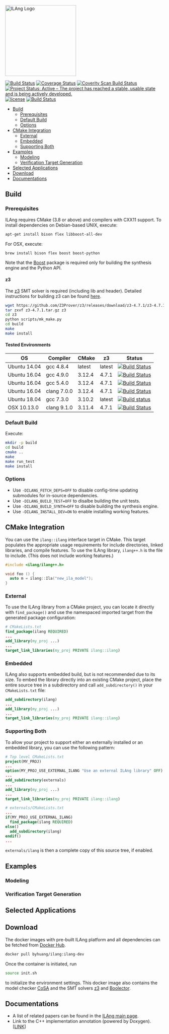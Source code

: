 <img src="https://raw.githubusercontent.com/Bo-Yuan-Huang/ILA-Tools/page/docs/pics/ilang-logo.png" alt="ILAng Logo" height="225"/>

[![Build Status](https://travis-ci.org/Bo-Yuan-Huang/ILA-Tools.svg?branch=master)](https://travis-ci.org/Bo-Yuan-Huang/ILA-Tools)
[![Coverage Status](https://coveralls.io/repos/github/Bo-Yuan-Huang/ILA-Tools/badge.svg?branch=master)](https://coveralls.io/github/Bo-Yuan-Huang/ILA-Tools?branch=master)
[![Coverity Scan Build Status](https://img.shields.io/coverity/scan/14490.svg)](https://scan.coverity.com/projects/bo-yuan-huang-ila-tools)
[![Project Status: Active – The project has reached a stable, usable state and is being actively developed.](http://www.repostatus.org/badges/latest/active.svg)](http://www.repostatus.org/#active)
[![license](https://img.shields.io/github/license/mashape/apistatus.svg)](https://github.com/Bo-Yuan-Huang/ILA-Tools/blob/master/LICENSE)
[![Build Status](https://semaphoreci.com/api/v1/bo-yuan-huang/ila-tools/branches/master/shields_badge.svg)](https://semaphoreci.com/bo-yuan-huang/ila-tools)

- [Build](#build)
  - [Prerequisites](#prerequisites)
  - [Default Build](#default-build)
  - [Options](#options)
- [CMake Integration](#cmake-integration)
  - [External](#external)
  - [Embedded](#embedded)
  - [Supporting Both](#supporting-both)
- [Examples](#examples)
  - [Modeling](#modeling)
  - [Verification Target Generation](#verification-target-generation)
- [Selected Applications](#selected-applications)
- [Download](#download)
- [Documentations](#documentations)

## Build

### Prerequisites

ILAng requires CMake (3.8 or above) and compilers with CXX11 support.
To install dependencies on Debian-based UNIX, execute:

``` bash
apt-get install bison flex libboost-all-dev 
```

For OSX, execute:

``` bash
brew install bison flex boost boost-python
```

Note that the [Boost](https://www.boost.org) package is required only for building the synthesis engine and the Python API. 

#### z3

The [z3](https://github.com/Z3Prover/z3) SMT solver is required (including lib and header). 
Detailed instructions for building z3 can be found [here](https://github.com/Z3Prover/z3).

``` bash
wget https://github.com/Z3Prover/z3/releases/download/z3-4.7.1/z3-4.7.1.tar.gz
tar zxvf z3-4.7.1.tar.gz z3
cd z3
python scripts/mk_make.py
cd build
make 
make install
```

#### Tested Environments

| OS           | Compiler    | CMake   | z3     | Status |
| ------------ | ----------- | ------- | ------ | ------ |
| Ubuntu 14.04 | gcc 4.8.4   | latest  | latest | [![Build Status](https://semaphoreci.com/api/v1/bo-yuan-huang/ila-tools/branches/master/shields_badge.svg)](https://semaphoreci.com/bo-yuan-huang/ila-tools) |
| Ubuntu 16.04 | gcc 4.9.0   | 3.12.4  | 4.7.1  | [![Build Status](https://travis-ci.org/Bo-Yuan-Huang/ILA-Tools.svg?branch=master)](https://travis-ci.org/Bo-Yuan-Huang/ILA-Tools) |
| Ubuntu 16.04 | gcc 5.4.0   | 3.12.4  | 4.7.1  | [![Build Status](https://travis-ci.org/Bo-Yuan-Huang/ILA-Tools.svg?branch=master)](https://travis-ci.org/Bo-Yuan-Huang/ILA-Tools) |
| Ubuntu 16.04 | clang 7.0.0 | 3.12.4  | 4.7.1  | [![Build Status](https://travis-ci.org/Bo-Yuan-Huang/ILA-Tools.svg?branch=master)](https://travis-ci.org/Bo-Yuan-Huang/ILA-Tools) |
| Ubuntu 18.04 | gcc 7.3.0   | 3.10.2  | latest | [![Build status](https://ci.appveyor.com/api/projects/status/4jsh32isd8r89g3l/branch/master?svg=true)](https://ci.appveyor.com/project/Bo-Yuan-Huang/ila-tools/branch/master) |
| OSX 10.13.0  | clang 9.1.0 | 3.11.4  | 4.7.1  | [![Build Status](https://travis-ci.org/Bo-Yuan-Huang/ILA-Tools.svg?branch=master)](https://travis-ci.org/Bo-Yuan-Huang/ILA-Tools) |

### Default Build

Execute:

``` bash
mkdir -p build
cd build
cmake .. 
make
make run_test
make install
```

### Options

- Use `-DILANG_FETCH_DEPS=OFF` to disable config-time updating submodules for in-source dependencies.
- Use `-DILANG_BUILD_TEST=OFF` to disalbe building the unit tests.
- Use `-DILANG_BUILD_SYNTH=OFF` to disable building the synthesis engine. 
- Use `-DILANG_INSTALL_DEV=ON` to enable installing working features. 

## CMake Integration
You can use the `ilang::ilang` interface target in CMake. 
This target populates the appropriate usage requirements for include directories, linked libraries, and compile features. 
To use the ILAng library, `ilang++.h` is the file to include. 
(This does not include working features.)

``` c++
#include <ilang/ilang++.h>

void foo () {
  auto m = ilang::Ila("new_ila_model");
}
```

### External

To use the ILAng library from a CMake project, you can locate it directly with `find_package()` and use the namespaced imported target from the generated package configuration:

``` cmake
# CMakeLists.txt
find_package(ilang REQUIRED)
...
add_library(my_proj ...)
...
target_link_libraries(my_proj PRIVATE ilang::ilang)
```

### Embedded

ILAng also supports embedded build, but is not recommended due to its size. 
To embed the library directly into an existing CMake project, place the entire source tree in a subdirectory and call `add_subdirectory()` in your `CMakeLists.txt` file:

``` cmake 
add_subdirectory(ilang)
...
add_library(my_proj ...)
...
target_link_libraries(my_proj PRIVATE ilang::ilang)
```

### Supporting Both

To allow your project to support either an externally installed or an embedded library, you can use the following pattern:

``` cmake
# Top level CMakeLists.txt
project(MY_PROJ)
...
option(MY_PROJ_USE_EXTERNAL_ILANG "Use an external ILAng library" OFF)
...
add_subdirectory(externals)
...
add_library(my_proj ...)
...
target_link_libraries(my_proj PRIVATE ilang::ilang)
```

``` cmake
# externals/CMakeLists.txt
...
if(MY_PROJ_USE_EXTERNAL_ILANG)
  find_package(ilang REQUIRED)
else()
  add_subdirectory(ilang)
endif()
...
```

`externals/ilang` is then a complete copy of this source tree, if enabled.

## Examples

### Modeling

### Verification Target Generation

## Selected Applications

## Download
The docker images with pre-built ILAng platform and all dependencies can be fetched from [Docker Hub](https://cloud.docker.com/u/byhuang/repository/docker/byhuang/ilang).

``` bash
docker pull byhuang/ilang:ilang-dev
``` 

Once the container is initiated, run 

``` bash
source init.sh
```

to initialize the environment settings. 
This docker image also contains the model checker [CoSA](https://github.com/cristian-mattarei/CoSA) and the SMT solvers [z3](https://github.com/Z3Prover/z3) and [Boolector](https://github.com/Boolector/boolector).

## Documentations
- A list of related papers can be found in the [ILAng main page](https://bo-yuan-huang.github.io/ILA-Tools/).
- Link to the C++ implementation annotation (powered by Doxygen). \[[LINK](https://bo-yuan-huang.github.io/ILA-Tools/doxygen-html/index.html)\]


